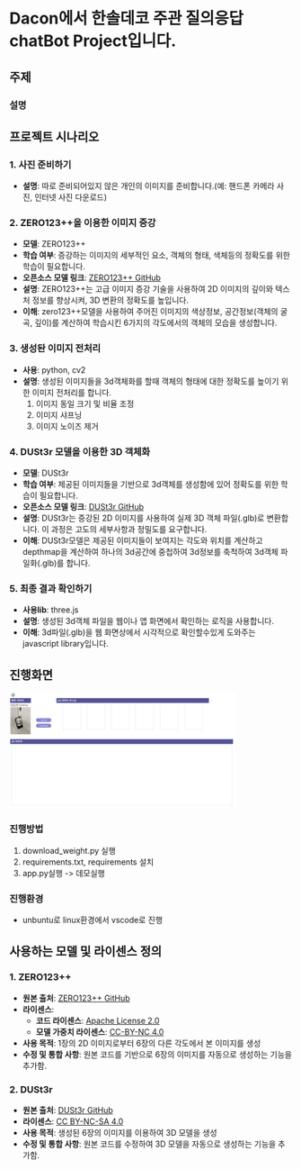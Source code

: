 # Dacon에서 한솔데코 주관 질의응답 chatBot Project입니다.

## 주제


### 설명


## 프로젝트 시나리오

### 1. 사진 준비하기
- **설명**: 따로 준비되어있지 않은 개인의 이미지를 준비합니다.(예: 핸드폰 카메라 사진, 인터넷 사진 다운로드)

### 2. ZERO123++을 이용한 이미지 증강
- **모델**: ZERO123++
- **학습 여부**: 증강하는 이미지의 세부적인 요소, 객체의 형태, 색체등의 정확도를 위한 학습이 필요합니다.
- **오픈소스 모델 링크**: [ZERO123++ GitHub](https://github.com/SUDO-AI-3D/zero123plus?tab=readme-ov-file)
- **설명**: ZERO123++는 고급 이미지 증강 기술을 사용하여 2D 이미지의 깊이와 텍스처 정보를 향상시켜, 3D 변환의 정확도를 높입니다.
- **이해**: zero123++모델을 사용하여 주어진 이미지의 색상정보, 공간정보(객체의 굴곡, 깊이)를 계산하여 학습시킨 6가지의 각도에서의 객체의 모습을 생성합니다.

### 3. 생성돤 이미지 전처리
- **사용**: python, cv2
- **설명**: 생성된 이미지들을 3d객체화를 할때 객체의 형태에 대한 정확도를 높이기 위한 이미지 전처리를 합니다.
    1. 이미지 동일 크기 및 비율 조정
    2. 이미지 샤프닝
    3. 이미지 노이즈 제거
  
### 4. DUSt3r 모델을 이용한 3D 객체화
- **모델**: DUSt3r
- **학습 여부**: 제공된 이미지들을 기반으로 3d객체를 생성함에 있어 정확도를 위한 학습이 필요합니다.
- **오픈소스 모델 링크**: [DUSt3r GitHub](https://github.com/naver/dust3r)
- **설명**: DUSt3r는 증강된 2D 이미지를 사용하여 실제 3D 객체 파일(.glb)로 변환합니다. 이 과정은 고도의 세부사항과 정밀도를 요구합니다.
- **이해**: DUSt3r모델은 제공된 이미지들이 보여지는 각도와 위치를 계산하고 depthmap을 계산하여 하나의 3d공간에 중첩하여 3d정보를 축척하여 3d객체 파일화(.glb)를 합니다.

### 5. 최종 결과 확인하기
- **사용lib**: three.js
- **설명**: 생성된 3d객체 파일을 웹이나 앱 화면에서 확인하는 로직을 사용합니다.
- **이해**: 3d파일(.glb)을 웹 화면상에서 시각적으로 확인할수있게 도와주는 javascript library입니다.

## 진행화면

<img width="80%" src="https://github.com/morakcook/DimensionalPioneers/blob/main/Reference/%EC%8B%A4%ED%96%89%ED%99%94%EB%A9%B4.gif"/>

### 진행방법

1. download_weight.py 실행
3. requirements.txt, requirements 설치
4. app.py실행 -> 데모실행

### 진행환경
- unbuntu로 linux환경에서 vscode로 진행

## 사용하는 모델 및 라이센스 정의

### 1. ZERO123++
- **원본 출처**: [ZERO123++ GitHub](https://github.com/SUDO-AI-3D/zero123plus?tab=readme-ov-file)
- **라이센스**:
  - **코드 라이센스**: [Apache License 2.0](https://www.apache.org/licenses/LICENSE-2.0)
  - **모델 가중치 라이센스**: [CC-BY-NC 4.0](https://creativecommons.org/licenses/by-nc/4.0/deed.ko)
- **사용 목적**: 1장의 2D 이미지로부터 6장의 다른 각도에서 본 이미지를 생성
- **수정 및 통합 사항**: 원본 코드를 기반으로 6장의 이미지를 자동으로 생성하는 기능을 추가함.

### 2. DUSt3r
- **원본 출처**: [DUSt3r GitHub](https://github.com/naver/dust3r)
- **라이센스**: [CC BY-NC-SA 4.0](https://creativecommons.org/licenses/by-nc-sa/4.0/deed.ko)
- **사용 목적**: 생성된 6장의 이미지를 이용하여 3D 모델을 생성
- **수정 및 통합 사항**: 원본 코드를 수정하여 3D 모델을 자동으로 생성하는 기능을 추가함.

